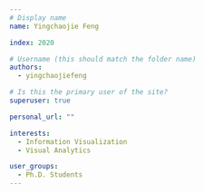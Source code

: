 ```yaml
---
# Display name
name: Yingchaojie Feng

index: 2020

# Username (this should match the folder name)
authors:
  - yingchaojiefeng

# Is this the primary user of the site?
superuser: true

personal_url: ""

interests:
  - Information Visualization
  - Visual Analytics

user_groups:
  - Ph.D. Students
---
```

